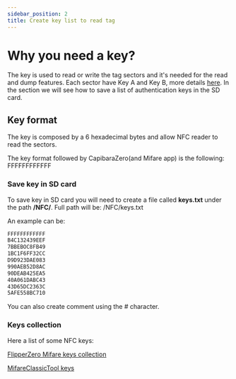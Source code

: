 ```yaml
---
sidebar_position: 2
title: Create key list to read tag
---
```


# Why you need a key?

The key is used to read or write the tag sectors and it's needed for the read and dump features. Each sector have Key A and Key B, more details [here](https://github.com/XaviTorello/mifare-classic-toolkit/blob/master/README.md#Keys). In the section we will see how to save a list of authentication keys in the SD card.

## Key format

The key is composed by a 6 hexadecimal bytes and allow NFC reader to read the sectors.

The key format followed by CapibaraZero(and Mifare app) is the following: FFFFFFFFFFFF

### Save key in SD card

To save key in SD card you will need to create a file called <strong>keys.txt</strong> under the path <strong>/NFC/</strong>. Full path will be: /NFC/keys.txt

An example can be:

```txt
FFFFFFFFFFFF
B4C132439EEF
7BBEBOC8FB49
1BC1F6FF32CC
D9D923DAE083
990AEB52D8AC
90DEAB425EA5
40A061DABC43
43D65DC2363C
5AFE558BC710
```

You can also create comment using the # character.

### Keys collection

Here a list of some NFC keys:

[FlipperZero Mifare keys collection](https://github.com/UberGuidoZ/Flipper/tree/main/NFC/mf_classic_dict)

[MifareClassicTool keys](https://github.com/ikarus23/MifareClassicTool/blob/master/Mifare%20Classic%20Tool/app/src/main/assets/key-files/extended-std.keys)
